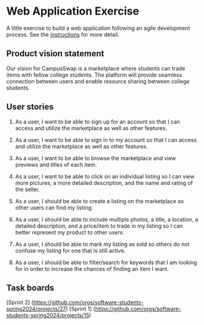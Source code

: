 # Web Application Exercise

A little exercise to build a web application following an agile development process. See the [instructions](instructions.md) for more detail.

## Product vision statement

Our vision for CampusSwap is a marketplace where students can trade items with fellow college students. The platform will provide seamless connection between users and enable resource sharing between college students.

## User stories

1. As a user, I want to be able to sign up for an account so that I can access and utilize the marketplace as well as other features.

2. As a user, I want to be able to sign in to my account so that I can access and utilize the marketplace as well as other features.

3. As a user, I want to be able to browse the marketplace and view previews and titles of each item.

4. As a user, I want to be able to click on an individual listing so I can view more pictures, a more detailed description, and the name and rating of the seller.

5. As a user, I should be able to create a listing on the marketplace so other users can find my listing.

6. As a user, I should be able to include multiple photos, a title, a location, a detailed description, and a price/item to trade in my listing so I can better represent my product to other users.

7. As a user, I should be able to mark my listing as sold so others do not confuse my listing for one that is still active.

8. As a user, I should be able to filter/search for keywords that I am looking for in order to increase the chances of finding an item I want.

## Task boards

[Sprint 2] (https://github.com/orgs/software-students-spring2024/projects/27)
[Sprint 1] (https://github.com/orgs/software-students-spring2024/projects/15)